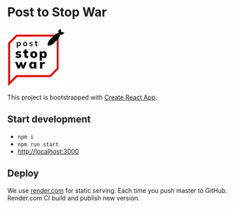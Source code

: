 # Post to Stop War

![alt text](./public/logo.svg)

This project is bootstrapped with [Create React App](https://github.com/facebook/create-react-app).

## Start development
- `npm i`
- `npm run start`
- <http://localhost:3000>

## Deploy

We use [render.com](https://render.com) for static serving. Each time you push master to GitHub. Render.com CI build and publish new version.
